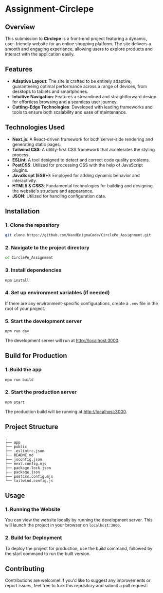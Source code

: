 # Assignment-Circlepe

## Overview
This submission to **Circlepe** is a front-end project featuring a dynamic, user-friendly website for an online shopping platform. The site delivers a smooth and engaging experience, allowing users to explore products and interact with the application easily.

## Features
- **Adaptive Layout**: The site is crafted to be entirely adaptive, guaranteeing optimal performance across a range of devices, from desktops to tablets and smartphones.
- **Intuitive Navigation**: Features a streamlined and straightforward design for effortless browsing and a seamless user journey.
- **Cutting-Edge Technologies**: Developed with leading frameworks and tools to ensure both scalability and ease of maintenance.

## Technologies Used
- **Next.js**: A React-driven framework for both server-side rendering and generating static pages.
- **Tailwind CSS**: A utility-first CSS framework that accelerates the styling process.
- **ESLint**: A tool designed to detect and correct code quality problems.
- **PostCSS**: Utilized for processing CSS with the help of JavaScript plugins.
- **JavaScript (ES6+)**: Employed for adding dynamic behavior and interactivity.
- **HTML5 & CSS3**: Fundamental technologies for building and designing the website's structure and appearance.
- **JSON**: Utilized for handling configuration data.

## Installation

### 1. Clone the repository
```bash
git clone https://github.com/NandEnigmaCode/CirclePe_Assignment.git
```

### 2. Navigate to the project directory
```bash
cd CirclePe_Assignment
```

### 3. Install dependencies
```bash
npm install
```

### 4. Set up environment variables (if needed)
If there are any environment-specific configurations, create a `.env` file in the root of your project.

### 5. Start the development server
```bash
npm run dev
```

The development server will run at [http://localhost:3000](http://localhost:3000).

## Build for Production

### 1. Build the app
```bash
npm run build
```

### 2. Start the production server
```bash
npm start
```

The production build will be running at [http://localhost:3000](http://localhost:3000).

## Project Structure
```
.
├── app
├── public
├── .eslintrc.json
├── README.md
├── jsconfig.json
├── next.config.mjs
├── package-lock.json
├── package.json
├── postcss.config.mjs
└── tailwind.config.js
```

## Usage

### 1. Running the Website
You can view the website locally by running the development server. This will launch the project in your browser on `localhost:3000`.

### 2. Build for Deployment
To deploy the project for production, use the build command, followed by the start command to run the built version.

## Contributing
Contributions are welcome! If you'd like to suggest any improvements or report issues, feel free to fork this repository and submit a pull request.

